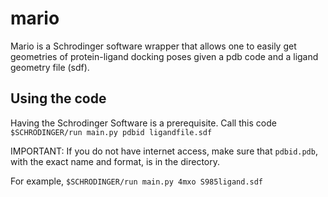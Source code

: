 # mario

Mario is a Schrodinger software wrapper that allows one to easily get geometries of protein-ligand docking poses
given a pdb code and a ligand geometry file (sdf).

## Using the code

Having the Schrodinger Software is a prerequisite. Call this code
`$SCHRODINGER/run main.py pdbid ligandfile.sdf`

IMPORTANT: If you do not have internet access, make sure that `pdbid.pdb`, with the exact name and format, is in the directory.

For example, `$SCHRODINGER/run main.py 4mxo S985ligand.sdf`